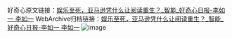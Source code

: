 好奇心原文链接：[娱乐至死，亚马逊凭什么让阅读重生？_智能_好奇心日报-李如一 李如一](https://www.qdaily.com/articles/1844.html)
WebArchive归档链接：[娱乐至死，亚马逊凭什么让阅读重生？_智能_好奇心日报-李如一 李如一](http://web.archive.org/web/20160808110958/http://www.qdaily.com/articles/1844.html)
![image](http://ww3.sinaimg.cn/large/007d5XDply1g3v4k853jxj30u05qvnpe)